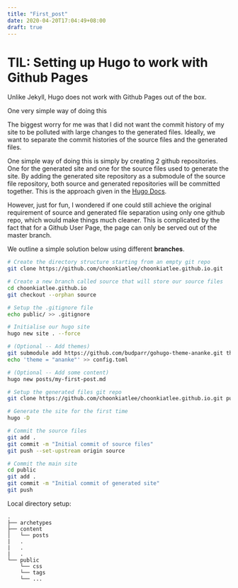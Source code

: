 ```yaml
---
title: "First_post"
date: 2020-04-20T17:04:49+08:00
draft: true
---
```



# TIL: Setting up Hugo to work with Github Pages

Unlike Jekyll, Hugo does not work with Github Pages out of the box. 

One very simple way of doing this 

The biggest worry for me was that I did not want the commit history of my site to be polluted with large changes to the generated files. Ideally, we want to separate the commit histories of the source files and the generated files. 

One simple way of doing this is simply by creating 2 github repositories. One for the generated site and one for the source files used to generate the site. By adding the generated site repository as a submodule of the source file repository, both source and generated repositories will be committed together. This is the approach given in the [Hugo Docs](https://gohugo.io/hosting-and-deployment/hosting-on-github/#step-by-step-instructions).

However, just for fun, I wondered if one could still achieve the original requirement of source and generated file separation using only one github repo, which would make things much cleaner. This is complicated by the fact that for a Github User Page, the page can only be served out of the master branch. 

We outline a simple solution below using different __branches__. 

```bash
# Create the directory structure starting from an empty git repo
git clone https://github.com/choonkiatlee/choonkiatlee.github.io.git

# Create a new branch called source that will store our source files
cd choonkiatlee.github.io
git checkout --orphan source

# Setup the .gitignore file
echo public/ >> .gitignore

# Initialise our hugo site
hugo new site . --force

# (Optional -- Add themes)
git submodule add https://github.com/budparr/gohugo-theme-ananke.git themes/ananke
echo 'theme = "ananke"' >> config.toml

# (Optional -- Add some content)
hugo new posts/my-first-post.md

# Setup the generated files git repo
git clone https://github.com/choonkiatlee/choonkiatlee.github.io.git public

# Generate the site for the first time
hugo -D

# Commit the source files
git add .
git commit -m "Initial commit of source files"
git push --set-upstream origin source

# Commit the main site
cd public
git add .
git commit -m "Initial commit of generated site"
git push 

```


Local directory setup: 
```
.
├── archetypes
├── content
│   └── posts
|   .
|   .
|   .
└── public
    └── css
    └── tags
    └── ...
```

